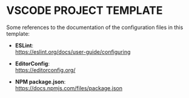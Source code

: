 
# VSCODE PROJECT TEMPLATE

Some references to the documentation of the configuration files in this template:

- **ESLint**:  
  https://eslint.org/docs/user-guide/configuring  
  
- **EditorConfig**:  
  https://editorconfig.org/  

- **NPM package.json**:  
  https://docs.npmjs.com/files/package.json

